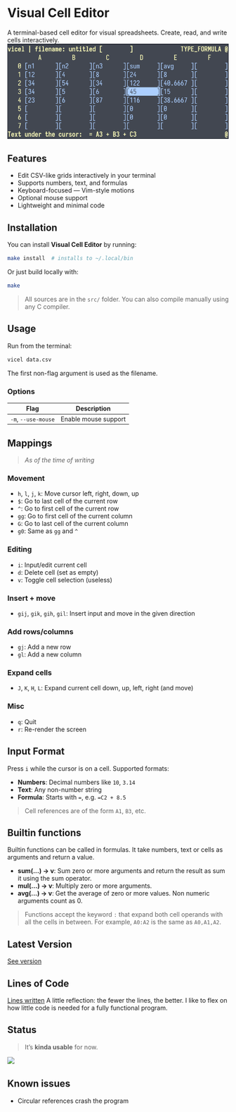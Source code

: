 # Visual Cell Editor
A terminal-based cell editor for visual spreadsheets. Create, read, and write
cells interactively.
![Screenshot](./image.png)

## Features
* Edit CSV-like grids interactively in your terminal
* Supports numbers, text, and formulas
* Keyboard-focused — Vim-style motions
* Optional mouse support
* Lightweight and minimal code

## Installation
You can install **Visual Cell Editor** by running:

```bash 
make install  # installs to ~/.local/bin 
```
Or just build locally with:
```bash 
make 
```
> All sources are in the `src/` folder. You can also compile manually using
> any C compiler.

## Usage
Run from the terminal:
```bash 
vicel data.csv 
```
The first non-flag argument is used as the filename.

### Options
| Flag                | Description          | 
| ------------------- | -------------------- | 
| `-m`, `--use-mouse` | Enable mouse support |

## Mappings
> *As of the time of writing*

### Movement
* `h`, `l`, `j`, `k`: Move cursor left, right, down, up
* `$`: Go to last cell of the current row
* `^`: Go to first cell of the current row
* `gg`: Go to first cell of the current column
* `G`: Go to last cell of the current column
* `g0`: Same as `gg` and `^`

### Editing
* `i`: Input/edit current cell
* `d`: Delete cell (set as empty)
* `v`: Toggle cell selection (useless)

### Insert + move
* `gij`, `gik`, `gih`, `gil`: Insert input and move in the given direction

### Add rows/columns
* `gj`: Add a new row
* `gl`: Add a new column

### Expand cells
* `J`, `K`, `H`, `L`: Expand current cell down, up, left, right (and move)

### Misc
* `q`: Quit
* `r`: Re-render the screen

## Input Format
Press `i` while the cursor is on a cell.
Supported formats:
* **Numbers**: Decimal numbers like `10`, `3.14`
* **Text**: Any non-number string
* **Formula**: Starts with `=`, e.g. `=C2 + 8.5`

>  Cell references are of the form `A1`, `B3`, etc.

## Builtin functions
Builtin functions can be called in formulas. It take numbers, text or cells as 
arguments and return a value. 
* **sum(...) -> v**: Sum zero or more arguments and return the result as sum it
  using the sum operator.
* **mul(...) -> v**: Multiply zero or more arguments. 
* **avg(...) -> v**: Get the average of zero or more values. Non numeric
  arguments count as 0.

> Functions accept the keyword `:` that expand both cell operands with all
> the cells in between. For example, `A0:A2` is the same as `A0,A1,A2`.

## Latest Version
[See version](./version.txt)

## Lines of Code
[Lines written](./wc.md) A little reflection: the fewer the lines, the better.
I like to flex on how little code is needed for a fully functional program.

## Status
> It’s **kinda usable** for now.

![](https://wakatime.com/badge/user/2a7b4567-ab1f-4fb2-98ff-2b3fdbf94654/project/98a99176-d7a4-48ba-968c-4e410787a98f.svg)

## Known issues
* Circular references crash the program

